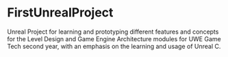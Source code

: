 # FirstUnrealProject

Unreal Project for learning and prototyping different features and concepts for the Level Design and Game Engine Architecture modules for UWE Game Tech second year, with an emphasis on the learning and usage of Unreal C.
